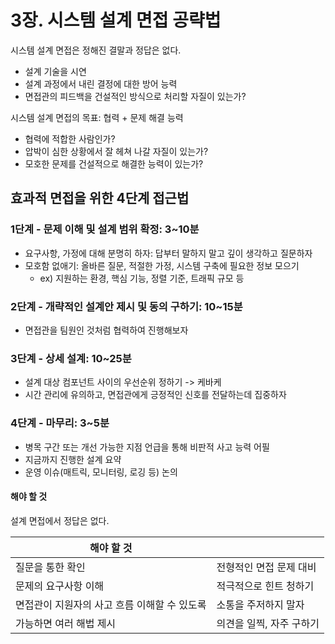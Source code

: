 # 3장. 시스템 설계 면접 공략법

시스템 설계 면접은 정해진 결말과 정답은 없다. 
- 설계 기술을 시연
- 설계 과정에서 내린 결정에 대한 방어 능력
- 면접관의 피드백을 건설적인 방식으로 처리할 자질이 있는가?

시스템 설계 면접의 목표: 협력 + 문제 해결 능력
- 협력에 적합한 사람인가?
- 압박이 심한 상황에서 잘 헤쳐 나갈 자질이 있는가?
- 모호한 문제를 건설적으로 해결한 능력이 있는가?

## 효과적 면접을 위한 4단계 접근법

### 1단계 - 문제 이해 및 설계 범위 확정: 3~10분

- 요구사항, 가정에 대해 분명히 하자: 답부터 말하지 말고 깊이 생각하고 질문하자
- 모호함 없애기: 올바른 질문, 적절한 가정, 시스템 구축에 필요한 정보 모으기
  - ex) 지원하는 환경, 핵심 기능, 정렬 기준, 트래픽 규모 등

### 2단계 - 개략적인 설계안 제시 및 동의 구하기: 10~15분

- 면접관을 팀원인 것처럼 협력하여 진행해보자

### 3단계 - 상세 설계: 10~25분

- 설계 대상 컴포넌트 사이의 우선순위 정하기 -> 케바케
- 시간 관리에 유의하고, 면접관에게 긍정적인 신호를 전달하는데 집중하자

### 4단계 - 마무리: 3~5분

- 병목 구간 또는 개선 가능한 지점 언급을 통해 비판적 사고 능력 어필
- 지금까지 진행한 설계 요약
- 운영 이슈(매트릭, 모니터링, 로깅 등) 논의

#### 해야 할 것

설계 면접에서 정답은 없다.

| 해야 할 것                                   |                          |
| -------------------------------------------- | ------------------------ |
| 질문을 통한 확인                             | 전형적인 면접 문제 대비  |
| 문제의 요구사항 이해                         | 적극적으로 힌트 청하기   |
| 면접관이 지원자의 사고 흐름 이해할 수 있도록 | 소통을 주저하지 말자     |
| 가능하면 여러 해법 제시                      | 의견을 일찍, 자주 구하기 |